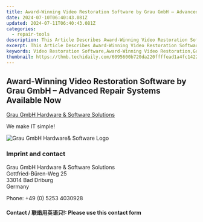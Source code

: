 ```yaml
---
title: Award-Winning Video Restoration Software by Grau GmbH – Advanced Repair Systems Available Now
date: 2024-07-10T06:40:43.081Z
updated: 2024-07-11T06:40:43.081Z
categories:
  - repair-tools
description: This Article Describes Award-Winning Video Restoration Software by Grau GmbH – Advanced Repair Systems Available Now
excerpt: This Article Describes Award-Winning Video Restoration Software by Grau GmbH – Advanced Repair Systems Available Now
keywords: Video Restoration Software,Award-Winning Video Restoration,Grau GmbH,Advanced Repair Systems,Video Repair Solutions,Professional Video Restoration,High-Quality Video Editing Tools
thumbnail: https://thmb.techidaily.com/6095600b720da220ffffead1a4fc142237909794e0b00b8441f133e8ae3bdb81.jpg
---
```


## Award-Winning Video Restoration Software by Grau GmbH – Advanced Repair Systems Available Now

[Grau GmbH Hardware & Software Solutions](https://main.grauonline.de/)

We make IT simple!

![Grau GmbH Hardware& Software Logo](https://main.grauonline.de/wp-content/uploads/2021/05/output-onlinepngtools.png)

### Imprint and contact

 Grau GmbH Hardware & Software Solutions  
 Gottfried-Büren-Weg 25  
 33014 Bad Driburg  
 Germany

Phone: +49 (0) 5253 4030928

#### Contact / 联络用英语只!: Please use this contact form

<ins class="adsbygoogle"
     style="display:block"
     data-ad-format="autorelaxed"
     data-ad-client="ca-pub-7571918770474297"
     data-ad-slot="1223367746"></ins>



<ins class="adsbygoogle"
     style="display:block"
     data-ad-client="ca-pub-7571918770474297"
     data-ad-slot="8358498916"
     data-ad-format="auto"
     data-full-width-responsive="true"></ins>



